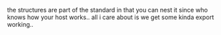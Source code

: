 the structures are part of the standard in that you can nest it since who knows how your host works.. all i care about is we get some kinda export working.. 
